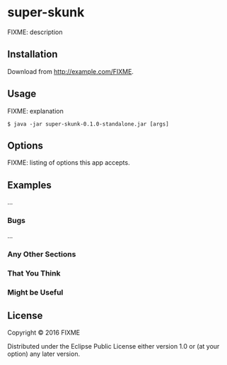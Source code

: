 # super-skunk

FIXME: description

## Installation

Download from http://example.com/FIXME.

## Usage

FIXME: explanation

    $ java -jar super-skunk-0.1.0-standalone.jar [args]

## Options

FIXME: listing of options this app accepts.

## Examples

...

### Bugs

...

### Any Other Sections
### That You Think
### Might be Useful

## License

Copyright © 2016 FIXME

Distributed under the Eclipse Public License either version 1.0 or (at
your option) any later version.
